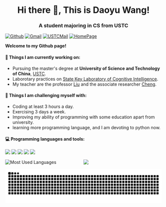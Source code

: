 <h1 align="center">Hi there 👋, This is Daoyu Wang!</h1>
<h3 align="center">A student majoring in CS from USTC</h3>

[![Github](https://img.shields.io/badge/-Github-000?style=flat&logo=Github&logoColor=white)](https://github.com/Melmaphother)
[![Gmail](https://img.shields.io/badge/-Gmail-c14438?style=flat&logo=Gmail&logoColor=white)](mailto:melmaphother@gmail.com)
[![USTCMail](https://img.shields.io/badge/-USTCMail-194EA1?style=flat&logo=maildotcom&logoColor=white)](mailto:daoyu.wang@mail.ustc.edu.cn)
[![HomePage](https://img.shields.io/badge/-HomePage-FBD21E?style=flat&logo=bookmyshow&logoColor=white)](https://melmaphother.github.io/)

**Welcome to my Github page!**    

#### 🌱 Things I am currently working on: 
- Pursuing the master's degree at **University of Science and Technology of China**, [USTC](https://www.ustc.edu.cn/).
- Laborotary practices on [State Key Laboratory of Cognitive Intelligence](https://cogskl.iflytek.com/).
- My teacher are the professor [Liu](http://staff.ustc.edu.cn/~qiliuql/) and the associate researcher [Cheng](https://mingyue-cheng.github.io/).

#### :muscle: Things I am challenging myself with:
- Coding at least 3 hours a day.
- Exercising 3 days a week.
- Improving my ability of programming with some education apart from university.
- learning more programming language, and I am devoting to python now.

#### :computer: Programming languages and tools:  
![](https://img.shields.io/badge/C++-8A2BE2)
![](https://img.shields.io/badge/Python-348CE5)
![](https://img.shields.io/badge/C-FFFF00)
![](https://img.shields.io/badge/Markdown-4169E1)
![](https://img.shields.io/badge/LaTeX-327166)

<img width="50%" align="right" src="https://github-readme-stats.vercel.app/api?username=Melmaphother&show_icons=true&hide_border=true&theme=radical" />

![Most Used Languages](https://github-readme-stats.vercel.app/api/top-langs/?username=Melmaphother&theme=dark&layout=compact&count_private=true)

![melmaphother commit message](https://github.com/Melmaphother/Melmaphother/blob/output/github-contribution-grid-snake.svg)
